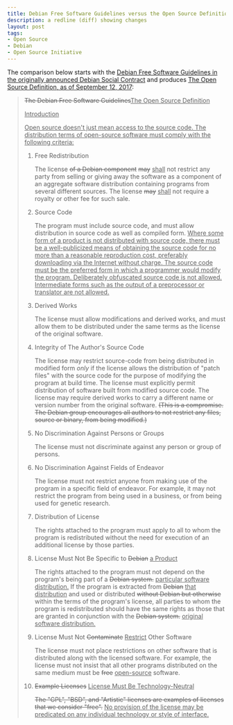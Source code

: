 ```yaml
---
title: Debian Free Software Guidelines versus the Open Source Definition
description: a redline (diff) showing changes
layout: post
tags:
- Open Source
- Debian
- Open Source Initiative
---
```


The comparison below starts with the [Debian Free Software Guidelines in the originally announced Debian Social Contract](https://lists.debian.org/debian-announce/1997/msg00017.html) and produces [The Open Source Definition, as of September 12, 2017](https://opensource.org/osd):

<!--jump-->

> <del>The Debian Free Software Guidelines</del><ins>The Open Source Definition</ins>
>
> <ins>Introduction</ins>
>
> <ins>Open source doesn't just mean access to the source code. The distribution terms of open-source software must comply with the following criteria:</ins>
>
> 1.  <a id="number-1"></a>Free Redistribution
>
>     The license <del>of a Debian component</del> <del>may</del> <ins>shall</ins> not restrict any party from selling or giving away the software as a component of an aggregate software distribution containing programs from several different sources. The license <del>may</del> <ins>shall</ins> not require a royalty or other fee for such sale.
>
> 2.  <a id="number-2"></a>Source Code
>
>     The program must include source code, and must allow distribution in source code as well as compiled form. <ins>Where some form of a product is not distributed with source code, there must be a well-publicized means of obtaining the source code for no more than a reasonable reproduction cost, preferably downloading via the Internet without charge. The source code must be the preferred form in which a programmer would modify the program. Deliberately obfuscated source code is not allowed. Intermediate forms such as the output of a preprocessor or translator are not allowed.</ins>
>
> 3.  <a id="number-3"></a>Derived Works
>
>     The license must allow modifications and derived works, and must allow them to be distributed under the same terms as the license of the original software.
>
> 4.  <a id="number-4"></a>Integrity of The Author's Source Code
>
>     The license may restrict source-code from being distributed in modified form <em>only</em> if the license allows the distribution of "patch files" with the source code for the purpose of modifying the program at build time. The license must explicitly permit distribution of software built from modified source code. The license may require derived works to carry a different name or version number from the original software. <del>(This is a compromise. The Debian group encourages all authors to not restrict any files, source or binary, from being modified.)</del>
>
> 5.  <a id="number-5"></a>No Discrimination Against Persons or Groups
>
>     The license must not discriminate against any person or group of persons.
>
> 6.  <a id="number-6"></a>No Discrimination Against Fields of Endeavor
>
>     The license must not restrict anyone from making use of the program in a specific field of endeavor. For example, it may not restrict the program from being used in a business, or from being used for genetic research.
>
> 7.  <a id="number-7"></a>Distribution of License
>
>     The rights attached to the program must apply to all to whom the program is redistributed without the need for execution of an additional license by those parties.
>
> 8.  <a id="number-8"></a>License Must Not Be Specific to <del>Debian</del> <ins>a Product</ins>
>
>     The rights attached to the program must not depend on the program's being part of a <del>Debian system.</del> <ins>particular software distribution.</ins> If the program is extracted from <del>Debian</del> <ins>that distribution</ins> and used or distributed <del>without Debian but otherwise</del> within the terms of the program's license, all parties to whom the program is redistributed should have the same rights as those that are granted in conjunction with the <del>Debian system.</del> <ins>original software distribution.</ins>
>
> 9.  <a id="number-9"></a>License Must Not <del>Contaminate</del> <ins>Restrict</ins> Other Software
>
>     The license must not place restrictions on other software that is distributed along with the licensed software. For example, the license must not insist that all other programs distributed on the same medium must be <del>free</del> <ins>open-source</ins> software.
>
> 10. <a id="number-10"></a><del>Example Licenses</del> <ins>License Must Be Technology-Neutral</ins>
>
>     <del>The "GPL", "BSD", and "Artistic" licenses are examples of licenses that we consider "free".</del>
>     <ins>No provision of the license may be predicated on any individual technology or style of interface.</ins>

